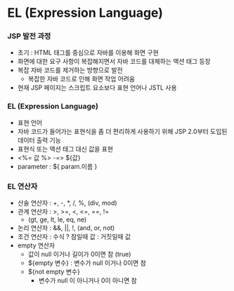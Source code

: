 # EL (Expression Language)



### **JSP 발전 과정**

- 초기 : HTML 태그를 중심으로 자바를 이용해 화면 구현
- 화면에 대한 요구 사항이 복잡해지면서 자바 코드를 대체하는 액션 태그 등장
- 복잡 자바 코드를 제거하는 방향으로 발전
  - 복잡한 자바 코드로 인해 화면 작업 어려움
- 현재 JSP 페이지는 스크립트 요소보다 표현 언어나 JSTL 사용



### EL (Expression Language)

- 표현 언어
- 자바 코드가 들어가는 표현식을 좀 더 편리하게 사용하기 위해 JSP 2.0부터 도입된 데이터 출력 기능
- 표현식 또는 액션 태그 대신 값을 표현
- <%= 값 %>  -=> ${값}
- parameter : ${ param.이름 }



### EL 연산자

- 산술 연산자 : +, -, \*, /, %, (div, mod)
- 관계 연산자 : >, >=, <, <=, ==, !=
  - (gt, ge, lt, le, eq, ne)
- 논리 연산자 : &&, ||, !, (and, or, not)
- 조건 연산자 : 수식 ? 참일때 값 : 거짓일때 값
- empty 연산자
  - 값이 null 이거나 길이가 0이면 참 (true)
  - ${empty 변수} : 변수가 null 이거나 0이면 참
  - ${not empty 변수}
    - 변수가 null 이 아니거나 0이 아니면 참




